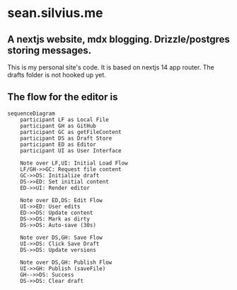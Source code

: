 # sean.silvius.me 
## A nextjs website, mdx blogging. Drizzle/postgres storing messages.
This is my personal site's code. It is based on nextjs 14 app router. The drafts folder is not hooked up yet.

## The flow for the editor is 

```mermaid
sequenceDiagram
    participant LF as Local File
    participant GH as GitHub
    participant GC as getFileContent
    participant DS as Draft Store
    participant ED as Editor
    participant UI as User Interface

    Note over LF,UI: Initial Load Flow
    LF/GH->>GC: Request file content
    GC->>DS: Initialize draft
    DS->>ED: Set initial content
    ED->>UI: Render editor

    Note over ED,DS: Edit Flow
    UI->>ED: User edits
    ED->>DS: Update content
    DS->>DS: Mark as dirty
    DS->>DS: Auto-save (30s)

    Note over DS,GH: Save Flow
    UI->>DS: Click Save Draft
    DS->>DS: Update versions

    Note over DS,GH: Publish Flow
    UI->>GH: Publish (saveFile)
    GH-->>DS: Success
    DS->>DS: Clear draft
```